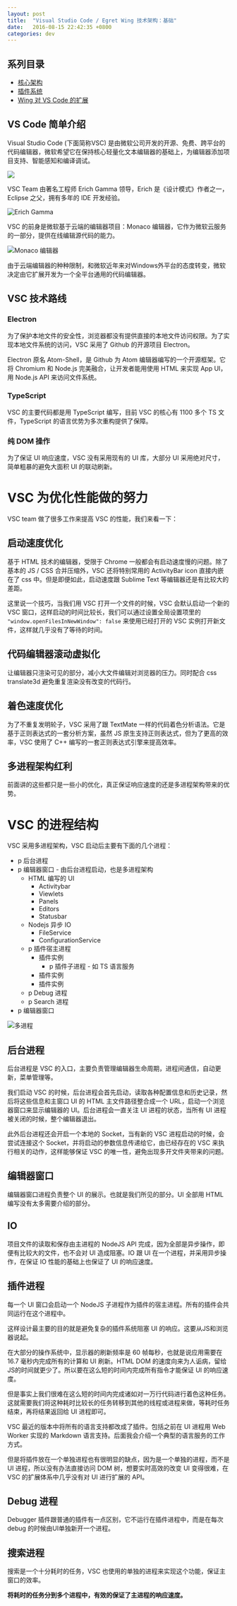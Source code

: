 ```yaml
---
layout: post
title:  "Visual Studio Code / Egret Wing 技术架构：基础"
date:   2016-08-15 22:42:35 +0800
categories: dev
---
```


## 系列目录
- [核心架构](/dev/2016/08/15/vscode-the-architecture/)
- [插件系统](/dev/2016/08/16/vscode-the-extensions/)
- [Wing 对 VS Code 的扩展](/dev/2016/08/17/wing-vs-vscode/)

## VS Code 简单介绍

Visual Studio Code (下面简称VSC) 是由微软公司开发的开源、免费、跨平台的代码编辑器，微软希望它在保持核心轻量化文本编辑器的基础上，为编辑器添加项目支持、智能感知和编译调试。

![](/public/images/codevside.png)

VSC Team 由著名工程师 Erich Gamma 领导，Erich 是《设计模式》作者之一，Eclipse 之父，拥有多年的 IDE 开发经验。 

<!--more-->

![Erich Gamma](/public/images/erich.jpg)

VSC 的前身是微软基于云端的编辑器项目：Monaco 编辑器，它作为微软云服务的一部分，提供在线编辑源代码的能力。

![Monaco 编辑器](/public/images/monaco.png)

由于云端编辑器的种种限制，和微软近年来对Windows外平台的态度转变，微软决定由它扩展开发为一个全平台通用的代码编辑器。

## VSC 技术路线

### Electron

为了保护本地文件的安全性，浏览器都没有提供直接的本地文件访问权限。为了实现本地文件系统的访问，VSC 采用了 Github 的开源项目 Electron。

Electron 原名 Atom-Shell，是 Github 为 Atom 编辑器编写的一个开源框架。它将 Chromium 和 Node.js 完美融合，让开发者能用使用 HTML 来实现 App UI，用 Node.js API 来访问文件系统。

### TypeScript

VSC 的主要代码都是用 TypeScript 编写，目前 VSC 的核心有 1100 多个 TS 文件，TypeScript 的语言优势为多次重构提供了保障。

### 纯 DOM 操作

为了保证 UI 响应速度，VSC 没有采用现有的 UI 库，大部分 UI 采用绝对尺寸，简单粗暴的避免大面积 UI 的联动刷新。



# VSC 为优化性能做的努力

VSC team 做了很多工作来提高 VSC 的性能，我们来看一下：

## 启动速度优化

基于 HTML 技术的编辑器，受限于 Chrome 一般都会有启动速度慢的问题。除了基本的 JS / CSS 合并压缩外，VSC 还将特别常用的 ActivityBar icon 直接内嵌在了 css 中。但是即便如此，启动速度跟 Sublime Text 等编辑器还是有比较大的差距。

这里说一个技巧，当我们用 VSC 打开一个文件的时候，VSC 会默认启动一个新的 VSC 窗口，这样启动的时间比较长，我们可以通过设置全局设置项里的 `"window.openFilesInNewWindow": false` 来使用已经打开的 VSC 实例打开新文件，这样就几乎没有了等待的时间。

## 代码编辑器滚动虚拟化

让编辑器只渲染可见的部分，减小大文件编辑对浏览器的压力。同时配合 css translate3d 避免重复渲染没有改变的代码行。

## 着色速度优化

为了不重复发明轮子，VSC 采用了跟 TextMate 一样的代码着色分析语法。它是基于正则表达式的一套分析方案，虽然 JS 原生支持正则表达式，但为了更高的效率，VSC 使用了 C++ 编写的一套正则表达式引擎来提高效率。

## 多进程架构红利

前面讲的这些都只是一些小的优化，真正保证响应速度的还是多进程架构带来的优势。


# VSC 的进程结构

VSC 采用多进程架构，VSC 启动后主要有下面的几个进程：

- p 后台进程
- p 编辑器窗口 - 由后台进程启动，也是多进程架构
    - HTML 编写的 UI
        - Activitybar
        - Viewlets
        - Panels
        - Editors
        - Statusbar
    - Nodejs 异步 IO
        - FileService
        - ConfigurationService
    - p 插件宿主进程
        - 插件实例
            - p 插件子进程 - 如 TS 语言服务
        - 插件实例
        - 插件实例
    - p Debug 进程
    - p Search 进程
- p 编辑器窗口

![多进程](/public/images/processes.png)

## 后台进程

后台进程是 VSC 的入口，主要负责管理编辑器生命周期，进程间通信，自动更新，菜单管理等。

我们启动 VSC 的时候，后台进程会首先启动，读取各种配置信息和历史记录，然后将这些信息和主窗口 UI 的 HTML 主文件路径整合成一个 URL，启动一个浏览器窗口来显示编辑器的 UI。后台进程会一直关注 UI 进程的状态，当所有 UI 进程被关闭的时候，整个编辑器退出。

此外后台进程还会开启一个本地的 Socket，当有新的 VSC 进程启动的时候，会尝试连接这个 Socket，并将启动的参数信息传递给它，由已经存在的 VSC 来执行相关的动作，这样能够保证 VSC 的唯一性，避免出现多开文件夹带来的问题。

## 编辑器窗口

编辑器窗口进程负责整个 UI 的展示。也就是我们所见的部分。UI 全部用 HTML 编写没有太多需要介绍的部分。

## IO

项目文件的读取和保存由主进程的 NodeJS API 完成，因为全部是异步操作，即便有比较大的文件，也不会对 UI 造成阻塞。IO 跟 UI 在一个进程，并采用异步操作，在保证 IO 性能的基础上也保证了 UI 的响应速度。

## 插件进程

每一个 UI 窗口会启动一个 NodeJS 子进程作为插件的宿主进程。所有的插件会共同运行在这个进程中。

这样设计最主要的目的就是避免复杂的插件系统阻塞 UI 的响应。这要从JS和浏览器说起。

在大部分的操作系统中，显示器的刷新频率是 60 帧每秒，也就是说应用需要在 16.7 毫秒内完成所有的计算和 UI 刷新。HTML DOM 的速度向来为人诟病，留给JS的时间就更少了。所以要在这么短的时间内完成所有指令才能保证 UI 的响应速度。

但是事实上我们很难在这么短的时间内完成诸如对一万行代码进行着色这种任务。这就需要我们将这种耗时比较长的任务转移到其他的线程或进程来做，等耗时任务结束，再将结果返回给 UI 进程即可。

VSC 最近的版本中将所有的语言支持都改成了插件。包括之前在 UI 进程用 Web Worker 实现的 Markdown 语言支持。后面我会介绍一个典型的语言服务的工作方式。

但是将插件放在一个单独进程也有很明显的缺点，因为是一个单独的进程，而不是 UI 进程，所以没有办法直接访问 DOM 树，想要实时高效的改变 UI 变得很难，在 VSC 的扩展体系中几乎没有对 UI 进行扩展的 API。

## Debug 进程

Debugger 插件跟普通的插件有一点区别，它不运行在插件进程中，而是在每次 debug 的时候由UI单独新开一个进程。

## 搜索进程

搜索是一个十分耗时的任务，VSC 也使用的单独的进程来实现这个功能，保证主窗口的效率。

**将耗时的任务分到多个进程中，有效的保证了主进程的响应速度。**